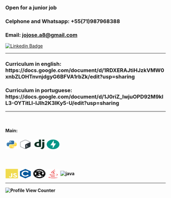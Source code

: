 ### Open for a junior job 
### Celphone and Whatsapp: +55(71)987968388<br>
### Email: jojose.a8@gmail.com
[![Linkedin Badge](https://img.shields.io/badge/-LinkedIn-blue?style=flat-square&logo=Linkedin&logoColor=white&link=https://www.linkedin.com/in/jos%C3%A9-antonio-085a2a197/)](https://www.linkedin.com/in/jos%C3%A9-antonio-085a2a197/)

-----------------------------------------------------------------------------------------------------
<h3>Curriculum in english: https://docs.google.com/document/d/1RDXERAJtiHJzkVMW0xnbZLOHTnvnjdgyG6BFVA1rbZk/edit?usp=sharing </h3>

<h3>Curriculum in portuguese: https://docs.google.com/document/d/1J0riZ_IwjuOPD92M9kIL3-OYTitLl-IJIh2K3IKy5-U/edit?usp=sharing </h3>

-----------------------------------------------------------------------------------------------------


<div style="display: inline_block"><br>
  
   <h4>Main: <h4>
   <img align="center" alt="Python" height="30" width="40" src="https://raw.githubusercontent.com/devicons/devicon/master/icons/python/python-original.svg">  
   <img align="center" alt="Bash" height="30" width="40" src="https://raw.githubusercontent.com/devicons/devicon/master/icons/bash/bash-original.svg">  

   <img align="center" alt="django" height="30" width="40" src="https://raw.githubusercontent.com/devicons/devicon/master/icons/django/django-plain.svg">
   <img align="center" alt="fastapi" height="30" width="40" src="https://raw.githubusercontent.com/devicons/devicon/master/icons/fastapi/fastapi-plain.svg">

   <br><br>
  
  <img align="center" alt="Js" height="30" width="40" src="https://raw.githubusercontent.com/devicons/devicon/master/icons/javascript/javascript-plain.svg">
   <img align="center" alt="c" height="30" width="40" src="https://raw.githubusercontent.com/devicons/devicon/master/icons/c/c-plain.svg">

   <img align="center" alt="rust" height="30" width="40" src="https://raw.githubusercontent.com/devicons/devicon/master/icons/rust/rust-plain.svg">
      
   <img align="center" alt="java" height="30" width="40" src="https://raw.githubusercontent.com/devicons/devicon/master/icons/java/java-plain.svg">
   <img align="center" alt="java" height="30" width="40" src="https://raw.githubusercontent.com/devicons/devicon/master/icons/sql/sql-plain.svg">


-----------------------------------------------------------------------------------------

![Profile View Counter](https://komarev.com/ghpvc/?username=Tanu-N-Prabhu)
